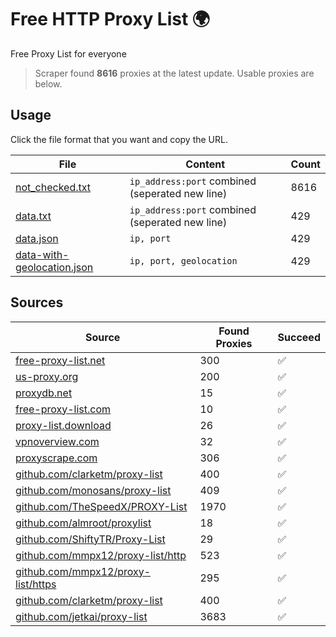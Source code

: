 
# Free HTTP Proxy List 🌍

Free Proxy List for everyone

> Scraper found **8616** proxies at the latest update. Usable proxies are below.

## Usage

Click the file format that you want and copy the URL.


|File|Content|Count|
|----|-------|-----|
|[not_checked.txt](https://raw.githubusercontent.com/yemixzy/proxy-list/main/proxy-list/not_checked.txt)|`ip_address:port` combined (seperated new line)|8616|
|[data.txt](https://raw.githubusercontent.com/yemixzy/proxy-list/main/proxy-list/data.txt)|`ip_address:port` combined (seperated new line)|429|
|[data.json](https://raw.githubusercontent.com/yemixzy/proxy-list/main/proxy-list/data.json)|`ip, port`|429|
|[data-with-geolocation.json](https://raw.githubusercontent.com/yemixzy/proxy-list/main/proxy-list/data-with-geolocation.json)|`ip, port, geolocation`|429|

## Sources

|Source|Found Proxies|Succeed|
|------|-------------|-------|
|[free-proxy-list.net](https://free-proxy-list.net)|300|✅|
|[us-proxy.org](https://www.us-proxy.org)|200|✅|
|[proxydb.net](http://proxydb.net)|15|✅|
|[free-proxy-list.com](https://free-proxy-list.com/?page=&port=&type%5B%5D=http&type%5B%5D=https&up_time=0&search=Search)|10|✅|
|[proxy-list.download](https://www.proxy-list.download/HTTP)|26|✅|
|[vpnoverview.com](https://vpnoverview.com/privacy/anonymous-browsing/free-proxy-servers)|32|✅|
|[proxyscrape.com](https://api.proxyscrape.com/v2/?request=displayproxies&protocol=http&timeout=10000&country=all&ssl=all&anonymity=all)|306|✅|
|[github.com/clarketm/proxy-list](https://raw.githubusercontent.com/clarketm/proxy-list/master/proxy-list-raw.txt)|400|✅|
|[github.com/monosans/proxy-list](https://raw.githubusercontent.com/monosans/proxy-list/main/proxies/http.txt)|409|✅|
|[github.com/TheSpeedX/PROXY-List](https://raw.githubusercontent.com/TheSpeedX/PROXY-List/master/http.txt)|1970|✅|
|[github.com/almroot/proxylist](https://raw.githubusercontent.com/almroot/proxylist/master/list.txt)|18|✅|
|[github.com/ShiftyTR/Proxy-List](https://raw.githubusercontent.com/ShiftyTR/Proxy-List/master/http.txt)|29|✅|
|[github.com/mmpx12/proxy-list/http](https://raw.githubusercontent.com/mmpx12/proxy-list/master/http.txt)|523|✅|
|[github.com/mmpx12/proxy-list/https](https://raw.githubusercontent.com/mmpx12/proxy-list/master/https.txt)|295|✅|
|[github.com/clarketm/proxy-list](https://raw.githubusercontent.com/clarketm/proxy-list/master/proxy-list-raw.txt)|400|✅|
|[github.com/jetkai/proxy-list](https://raw.githubusercontent.com/jetkai/proxy-list/main/online-proxies/txt/proxies.txt)|3683|✅|



